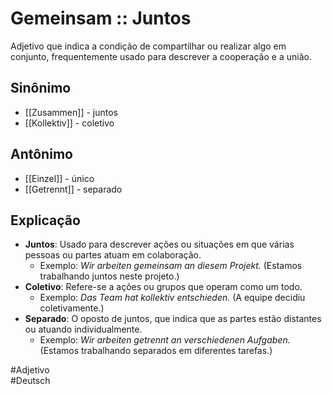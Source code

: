 # Gemeinsam :: Juntos
Adjetivo que indica a condição de compartilhar ou realizar algo em conjunto, frequentemente usado para descrever a cooperação e a união.

## Sinônimo
- [[Zusammen]] - juntos  
- [[Kollektiv]] - coletivo  

## Antônimo
- [[Einzel]] - único  
- [[Getrennt]] - separado  

## Explicação
- **Juntos**: Usado para descrever ações ou situações em que várias pessoas ou partes atuam em colaboração.
  - Exemplo: *Wir arbeiten gemeinsam an diesem Projekt.* (Estamos trabalhando juntos neste projeto.)
- **Coletivo**: Refere-se a ações ou grupos que operam como um todo.
  - Exemplo: *Das Team hat kollektiv entschieden.* (A equipe decidiu coletivamente.)
- **Separado**: O oposto de juntos, que indica que as partes estão distantes ou atuando individualmente.
  - Exemplo: *Wir arbeiten getrennt an verschiedenen Aufgaben.* (Estamos trabalhando separados em diferentes tarefas.)

#Adjetivo  
#Deutsch